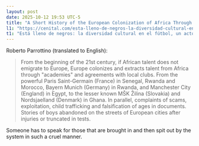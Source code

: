 ```yaml
---
layout: post
date: 2025-10-12 19:53 UTC-5
title: "A Short History of the European Colonization of Africa Through Academies"
l1: "https://cenital.com/esta-lleno-de-negros-la-diversidad-cultural-en-el-futbol-un-acto-de-resistencia/"
t1: "Está lleno de negros: la diversidad cultural en el fútbol, un acto de resistencia"
---
```


Roberto Parrottino (translated to English):

> From the beginning of the 21st century, if African talent does not emigrate to Europe, Europe colonizes and extracts talent from Africa through "academies" and agreements with local clubs. From the powerful Paris Saint-Germain (France) in Senegal, Rwanda and Morocco, Bayern Munich (Germany) in Rwanda, and Manchester City (England) in Egypt, to the lesser known MŠK Žilina (Slovakia) and Nordsjaelland (Denmark) in Ghana. In parallel, complaints of scams, exploitation, child trafficking and falsification of ages in documents. Stories of boys abandoned on the streets of European cities after injuries or truncated in tests.

Someone has to speak for those that are brought in and then spit out by the system in such a cruel manner.